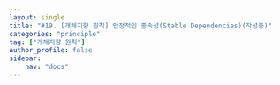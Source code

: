 ```yaml
---
layout: single
title: "#19. [개체지향 원칙] 안정적인 종속성(Stable Dependencies)(작성중)"
categories: "principle"
tag: ["개체지향 원칙"]
author_profile: false
sidebar: 
    nav: "docs"
---
```


